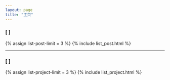 ```yaml
---
layout: page
title: "主页"
---
```


### [ <span id="section-post-title" hidetext='<a href="/posts">更多精彩的文章</a>' origtext="一些生活的点滴"></span> ]

{% assign list-post-limit = 3 %}
{% include list_post.html %}

***

### [ <span id="section-project-title" hidetext='<a href="/projects">更多精妙复杂的设计</a>' origtext="以及一些微小的工作"></span> ]

{% assign list-project-limit = 3 %}
{% include list_project.html %}

<script type="text/javascript">
var authorItem = $("#author-name");
var author = authorItem.text();
authorItem.empty();
authorItem.typetype("FireZ").backspace(5).typetype(author);
var typetypeList = ["section-post-title", "section-project-title"];
for (id in typetypeList) {
    (function() {
        var item = $("#" + typetypeList[id]);
        var itemTitle = item.attr("origText");
        console.log(itemTitle);
        item.empty();
        item.typetype(itemTitle, {
            e: 0.04,
            t: 100,
            keypress: function() {},
            callback: function() {
                item.mouseenter(function() {
                    item.empty();
                    item.html(item.attr("hideText"));
                });
                item.mouseleave(function() {
                    item.empty();
                    item.html(item.attr("origText"));
                });
            }
        })
    })();
}
</script>
